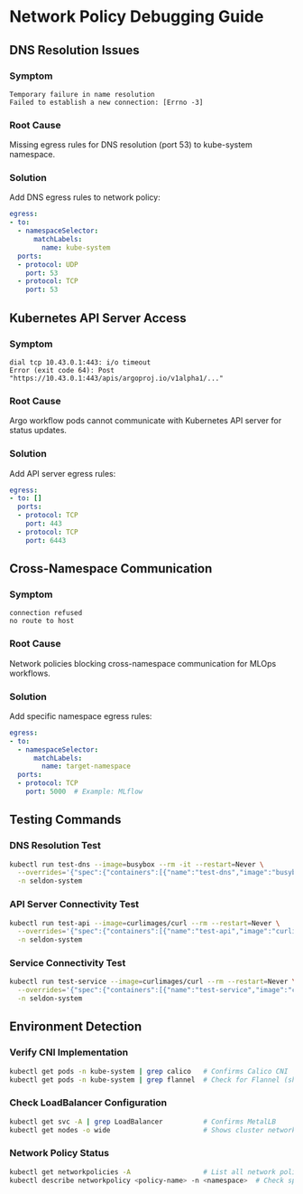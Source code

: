 # Network Policy Debugging Guide

## DNS Resolution Issues

### Symptom
```
Temporary failure in name resolution
Failed to establish a new connection: [Errno -3]
```

### Root Cause
Missing egress rules for DNS resolution (port 53) to kube-system namespace.

### Solution
Add DNS egress rules to network policy:
```yaml
egress:
- to:
  - namespaceSelector:
      matchLabels:
        name: kube-system
  ports:
  - protocol: UDP
    port: 53
  - protocol: TCP
    port: 53
```

## Kubernetes API Server Access

### Symptom
```
dial tcp 10.43.0.1:443: i/o timeout
Error (exit code 64): Post "https://10.43.0.1:443/apis/argoproj.io/v1alpha1/..."
```

### Root Cause
Argo workflow pods cannot communicate with Kubernetes API server for status updates.

### Solution
Add API server egress rules:
```yaml
egress:
- to: []
  ports:
  - protocol: TCP
    port: 443
  - protocol: TCP
    port: 6443
```

## Cross-Namespace Communication

### Symptom
```
connection refused
no route to host
```

### Root Cause
Network policies blocking cross-namespace communication for MLOps workflows.

### Solution
Add specific namespace egress rules:
```yaml
egress:
- to:
  - namespaceSelector:
      matchLabels:
        name: target-namespace
  ports:
  - protocol: TCP
    port: 5000  # Example: MLflow
```

## Testing Commands

### DNS Resolution Test
```bash
kubectl run test-dns --image=busybox --rm -it --restart=Never \
  --overrides='{"spec":{"containers":[{"name":"test-dns","image":"busybox","command":["nslookup","kubernetes.default"],"resources":{"requests":{"cpu":"100m","memory":"128Mi"},"limits":{"cpu":"200m","memory":"256Mi"}}}]}}' \
  -n seldon-system
```

### API Server Connectivity Test
```bash
kubectl run test-api --image=curlimages/curl --rm --restart=Never \
  --overrides='{"spec":{"containers":[{"name":"test-api","image":"curlimages/curl","command":["curl","-k","-m","5","https://10.43.0.1:443/healthz"],"resources":{"requests":{"cpu":"100m","memory":"128Mi"},"limits":{"cpu":"200m","memory":"256Mi"}}}]}}' \
  -n seldon-system
```

### Service Connectivity Test
```bash
kubectl run test-service --image=curlimages/curl --rm --restart=Never \
  --overrides='{"spec":{"containers":[{"name":"test-service","image":"curlimages/curl","command":["curl","-m","5","http://mlflow.mlflow.svc.cluster.local:5000"],"resources":{"requests":{"cpu":"100m","memory":"128Mi"},"limits":{"cpu":"200m","memory":"256Mi"}}}]}}' \
  -n seldon-system
```

## Environment Detection

### Verify CNI Implementation
```bash
kubectl get pods -n kube-system | grep calico   # Confirms Calico CNI
kubectl get pods -n kube-system | grep flannel  # Check for Flannel (should be empty)
```

### Check LoadBalancer Configuration
```bash
kubectl get svc -A | grep LoadBalancer          # Confirms MetalLB
kubectl get nodes -o wide                       # Shows cluster networking
```

### Network Policy Status
```bash
kubectl get networkpolicies -A                  # List all network policies
kubectl describe networkpolicy <policy-name> -n <namespace>  # Check specific policy
```